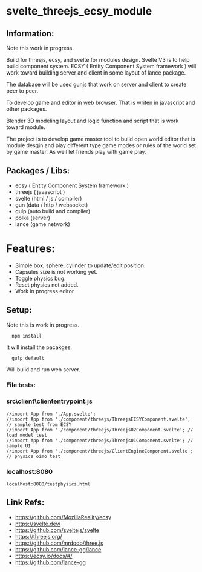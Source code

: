 # svelte_threejs_ecsy_module

## Information:
 Note this work in progress.

 Build for threejs, ecsy, and svelte for modules design. Svelte V3 is to help build component system.
 ECSY ( Entity Component System framework ) will work toward building server and client in some layout of lance package. 
 
 The database will be used gunjs that work on server and client to create peer to peer.
 
 To develop game and editor in web browser. That is writen in javascript and other packages.

 Blender 3D modeling layout and logic function and script that is work toward module.

 The project is to develop game master tool to build open world editor that is module desgin and play different type game modes or rules of the world set by game master. As well let friends play with game play.

## Packages / Libs:
 * ecsy ( Entity Component System framework )
 * threejs ( javascript )
 * svelte (html / js / compiler)
 * gun (data / http / websocket)
 * gulp (auto build and compiler)
 * polka (server)
 * lance (game network)

# Features:
 * Simple box, sphere, cylinder to update/edit position.
 * Capsules size is not working yet.
 * Toggle physics bug.
 * Reset physics not added.
 * Work in progress editor

## Setup:
 Note this is work in progress.

```
  npm install
```
 It will install the pacakges.

```
  gulp default
```
 Will build and run web server.


### File tests:

###  src\client\cliententrypoint.js
```
//import App from './App.svelte';
//import App from './component/threejs/ThreejsECSYComponent.svelte'; // sample test from ECSY 
//import App from './component/threejs/Threejs02Component.svelte'; // load model test
//import App from './component/threejs/Threejs01Component.svelte'; // sample UI
//import App from './component/threejs/ClientEngineComponent.svelte'; // physics oimo test
```

### localhost:8080
```
localhost:8080/testphysics.html
```

## Link Refs:
 * https://github.com/MozillaReality/ecsy
 * https://svelte.dev/
 * https://github.com/sveltejs/svelte
 * https://threejs.org/
 * https://github.com/mrdoob/three.js
 * https://github.com/lance-gg/lance
 * https://ecsy.io/docs/#/
 * https://github.com/lance-gg